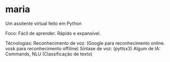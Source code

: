 # maria 
 Um assitente virtual feito em Python

 Foco:
    Fácil de aprender.
    Rápido e expansível. 

Técnologias:
    Reconhecimento de voz: (Google para reconhecimento online. vosk para reconhecimento offiline)
    Síntase de voz: (pyttsx3)
    Algum de IA: Commands, NLU (Classificação de texto)
    

    